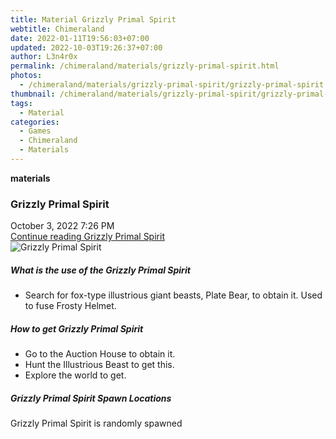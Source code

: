 ```yaml
---
title: Material Grizzly Primal Spirit
webtitle: Chimeraland
date: 2022-01-11T19:56:03+07:00
updated: 2022-10-03T19:26:37+07:00
author: L3n4r0x
permalink: /chimeraland/materials/grizzly-primal-spirit.html
photos:
  - /chimeraland/materials/grizzly-primal-spirit/grizzly-primal-spirit.webp
thumbnail: /chimeraland/materials/grizzly-primal-spirit/grizzly-primal-spirit.webp
tags:
  - Material
categories:
  - Games
  - Chimeraland
  - Materials
---
```


<section id="bootstrap-wrapper">
  <link
    rel="stylesheet"
    href="https://cdn.statically.io/gh/dimaslanjaka/Web-Manajemen/40ac3225/css/bootstrap-4.5-wrapper.css"
  />
  <div
    class="row g-0 border rounded overflow-hidden flex-md-row mb-4 shadow-sm position-relative"
  >
    <div class="col p-4 d-flex flex-column position-static">
      <strong class="d-inline-block mb-2 text-success">materials</strong>
      <h3 class="mb-0">Grizzly Primal Spirit</h3>
      <div class="mb-1 text-muted">October 3, 2022 7:26 PM</div>
      <a href="#" class="stretched-link d-none"
        >Continue reading Grizzly Primal Spirit</a
      >
    </div>
    <div class="col-auto d-none d-lg-block">
      <img
        src="/chimeraland/materials/grizzly-primal-spirit/grizzly-primal-spirit.webp"
        alt="Grizzly Primal Spirit"
      />
    </div>
  </div>
  <div class="row">
    <div class="col-lg-6 col-12 mb-2">
      <div class="card">
        <div class="card-body">
          <h5 class="card-title">
            What is the use of the Grizzly Primal Spirit
          </h5>
          <div class="card-text">
            <ul>
              <li>
                Search for fox-type illustrious giant beasts, Plate Bear, to
                obtain it. Used to fuse Frosty Helmet.
              </li>
            </ul>
          </div>
        </div>
      </div>
    </div>
    <div class="col-lg-6 col-12 mb-2">
      <div class="card">
        <div class="card-body">
          <h5 class="card-title">How to get Grizzly Primal Spirit</h5>
          <div class="card-text">
            <ul>
              <li>Go to the Auction House to obtain it.</li>
              <li>Hunt the Illustrious Beast to get this.</li>
              <li>Explore the world to get.</li>
            </ul>
          </div>
        </div>
      </div>
    </div>
    <div class="col-12 mb-2">
      <h5>Grizzly Primal Spirit Spawn Locations</h5>
      <p>Grizzly Primal Spirit is randomly spawned</p>
    </div>
  </div>
</section>